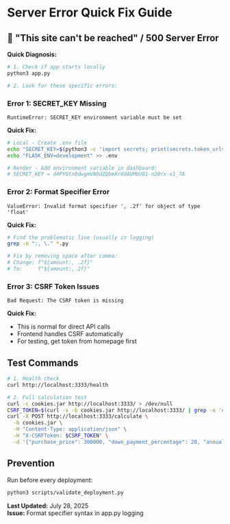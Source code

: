# Server Error Quick Fix Guide

## 🚨 "This site can't be reached" / 500 Server Error

**Quick Diagnosis:**
```bash
# 1. Check if app starts locally
python3 app.py

# 2. Look for these specific errors:
```

### Error 1: SECRET_KEY Missing
```
RuntimeError: SECRET_KEY environment variable must be set
```

**Quick Fix:**
```bash
# Local - Create .env file
echo "SECRET_KEY=$(python3 -c 'import secrets; print(secrets.token_urlsafe(32))')" > .env
echo "FLASK_ENV=development" >> .env

# Render - Add environment variable in dashboard:
# SECRET_KEY = d4PYGtn0dwgmVNOdZQbmXrXdAUMbU01-n20rx-x1_7A
```

### Error 2: Format Specifier Error
```
ValueError: Invalid format specifier ', .2f' for object of type 'float'
```

**Quick Fix:**
```bash
# Find the problematic line (usually in logging)
grep -n ":, \." *.py

# Fix by removing space after comma:
# Change: f"${amount:, .2f}" 
# To:     f"${amount:,.2f}"
```

### Error 3: CSRF Token Issues
```
Bad Request: The CSRF token is missing
```

**Quick Fix:**
- This is normal for direct API calls
- Frontend handles CSRF automatically
- For testing, get token from homepage first

## Test Commands

```bash
# 1. Health check
curl http://localhost:3333/health

# 2. Full calculation test  
curl -c cookies.jar http://localhost:3333/ > /dev/null
CSRF_TOKEN=$(curl -s -b cookies.jar http://localhost:3333/ | grep -o 'csrf-token" content="[^"]*"' | sed 's/csrf-token" content="//; s/"//')
curl -X POST http://localhost:3333/calculate \
  -b cookies.jar \
  -H "Content-Type: application/json" \
  -H "X-CSRFToken: $CSRF_TOKEN" \
  -d '{"purchase_price": 300000, "down_payment_percentage": 20, "annual_rate": 6.5, "loan_term": 30, "annual_tax_rate": 1.3, "annual_insurance_rate": 0.35, "loan_type": "conventional"}'
```

## Prevention

Run before every deployment:
```bash
python3 scripts/validate_deployment.py
```

**Last Updated:** July 28, 2025  
**Issue:** Format specifier syntax in app.py logging